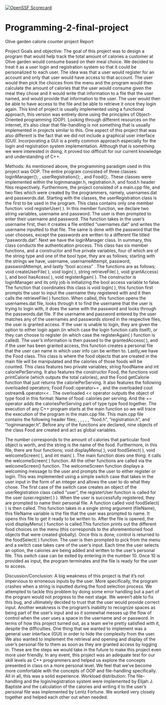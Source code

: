 [![OpenSSF Scorecard](htt‌ps://api.securityscorecards.dev/projects/github.com/{owner}/{repo}/badge)](htt‌ps://securityscorecards.dev/viewer/?uri=github.com/{owner}/{repo})
# Programming-2-final-project
Olive garden calorie counter project Report 

Project Goals and objective:
The goal of this project was to design a program that would help track the total amount of calories a customer at Olive garden would consume based on their meal choice. We decided to treat it as a user login and registration system so that it could be personalized to each user. The idea was that a user would register for an account and only that user would have access to that account. The user would then pick the choices from the menu and the program would then calculate the amount of calories that the user would consume given the meal they chose and it would write that information to a file that the user named, and would provide that information to the user. The user would then be able to have access to the file and be able to retrieve it once they login again. This kind of  project is usually implemented using a functional approach, this version was entirely done using the principles of Object-Oriented programming (OOP). Looking through different resources on the internet, it’s also clear that file-handling is not something that is usually implemented in projects similar to this. One aspect of this project that was also different is the fact that we did not include a graphical user interface (GUI). Incorporating  a GUI is a pretty common approach especially for the login and registration system implementation. Although that is something we were interested in doing, it proved too difficult for our current knowledge and understanding of C++. 


Methods:
As mentioned above, the programming paradigm used in this project was OOP. The entire program consisted of three classes: loginManager{}; , userRegistration{}; , and Food{};. These classes were implemented within the loginmanager.h, registration.h, and food.h header files respectively. Furthermore, the project consisted of a main.cpp file, and two files which were created by the programmers, namely, usernames.dat and passwords.dat.
Starting with the classes, the userRegistration class is the first to be used in the program. This class contains only one member function: void registerUser( ). In this member function, we declare two string variables, username and password. The user is then prompted to enter their username and password. The function takes in the user’s username first, then it creates a file entitled “usernames.dat” and writes the username inputted to that file. The same is done with the password that the user chooses, except the passwords are written to a different file titled “paswords.dat”. Next we have the loginManager class. In summary, this class conducts the authentication process. This class has six member functions, and a constructor and five private variables, four of which are of the string type and one of the bool type, they are as follows; starting with the strings we have, username, usernameAttempt, password, passwordAttempt, and lastly “bool access” . The functions are as follows; void createUserFile( ), void login( ), string retrieveFile( ), void grantAccess( ), and bool hasAcess( ), void registerAgain( ). The constructor is loginManager and its only job is initializing the bool access variable to false. The function that coordinates this class is void login( ), this function first prompts the user to input the username they registered with and it then calls the retrieveFile( ) function. When called, this function opens the usernames.dat file, looks through it to find the username that the user is trying to login with, it does the same with the password and looks through the passwords.dat file. If the username and password entered by the user matches any of the usernames and passwords stored in the respective files, the user is granted access. If the user is unable to login, they are given the option to either login again (in which case the login function calls itself), or they can choose to register (in which case the registerAgain( ) function is called).  The user’s information is then passed to the grantedAccess( ), and if the user has been granted access, this function creates a personal file that the user can name in which user info can be written to. Lastly,we have the Food class. This class is where the food objects that are created in the main file will be manipulated and the calories of those foods will be counted. This class features two private variables; string foodName and int caloriePerServing. It also features the constructor Food, the functions void printCalorie (which outputs the total calories), and the Food getCalorie function that just returns the caloriePerServing. It also features the following overloaded operators; Food Food::operator+= , and the overloaded cout ostream& operator<< . The overloaded << operator outputs the object of type food in this format: Name of food: calories per serving. And the += operator adds the caloriesPerServing part of type type food together.
The execution of any C++ program starts at the main function so we will trace the execution of the program in the main.cpp file. This main.cpp file contains the following header files; <string>, <iostream>, <limits>, <iomanip>, <fstream> , “food.h”, “registration.h”, and “loginmanager.h”. Before any of the functions are declared, nine objects of the class Food are created and act as global variables. 


The number corresponds to the amount of calories that particular food object is worth, and the string is the name of the food.
 Furthermore, in this file, there are four functions; void displayMenu( ), void foodSelect( ), void welcomeScreen( ), and int main( ). The main function does one thing: it calls the welcomeScreen( ) function. All the other functions are called via the welcomeScreen() function. 
The welcomeScreen function displays a welcoming message to the user and prompts the user to either register or login. This was implemented using a simple switch case that takes in the user input in the form of an integer and allows the user to do what they chose. The first case of the switch case creates an object of the userRegistration class called “user”, the registerUser function is called for the user (user.register( ) ). When the user is successfully registered, they are prompted to name their personal file. A function called void foodSelect( ) is then called. This function takes in a single string argument (fileName), this fileName variable is the file that the user was prompted to name. It opens this file to get it ready to be written to. After the file is opened, the void displayMenu( ) function is called.This function prints out the different food choices on the menu (this corresponds to the aforementioned food objects that were created globally). Once this is done, control is returned to the foodSelect( ) function. The user is then prompted to pick  from the menu and a switch case takes care of the user’s input. Each time the user selects an option, the calories are being added and written to the user’s personal file. This switch case can be exited by entering in the number 10. Once 10 is provided as input, the program terminates and the file is ready for the user to access. 




Discussion/Conclusion:
	A big weakness of this project is that it’s not impervious to erroneous inputs by the user. More specifically, the program crashes when a string is inputted during the food selection process. We attempted to tackle this problem by doing some error handling but a part of the program would not progress to the next stage. We weren’t able to fix this bug, and ultimately decided to trust that the user would provide correct input. Another weakness is the program’s inability to recognize spaces as being part of the user’s input and so it somewhat messes up the flow of control when the user uses a space in the username and or password.
	In terms of how this project turned out, as a team we’re pretty satisfied with it, despite the difficulties. One thing that we wanted to implement was a general user interface (GUI) in order to hide the complexity from the user. We also wanted to implement the retrieval and opening and display of the user’s personal file to them as soon as they are granted access by logging in. These are the steps we would take in the future to make this project even more user friendly. 
	In any event, this project was an adequate test for our skill levels as C++ programmers and helped us explore the concepts presented in class on a more personal level. We feel that we’ve become more comfortable with the concepts of OOP and file-handling specifically. All in all, this was a solid experience. 
Workload distribution:
	The file-handling and the login/registration system were implemented by Elijah J. Baptiste and the calculation of the calories and writing it to the user’s personal file was implemented by Lentz Fortune. We worked very closely together and helped each other out when needed.
